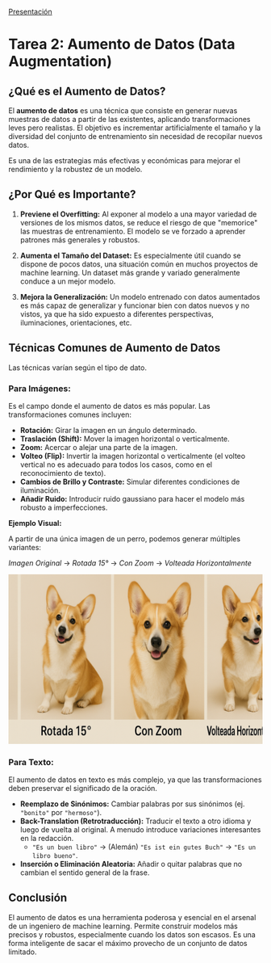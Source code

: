 [Presentación](https://gamma.app/docs/Aumento-de-Datos-en-Machine-Learning-u461fpkm89uiw7q?mode=doc)
# Tarea 2: Aumento de Datos (Data Augmentation)

## ¿Qué es el Aumento de Datos?

El **aumento de datos** es una técnica que consiste en generar nuevas muestras de datos a partir de las existentes, aplicando transformaciones leves pero realistas. El objetivo es incrementar artificialmente el tamaño y la diversidad del conjunto de entrenamiento sin necesidad de recopilar nuevos datos.

Es una de las estrategias más efectivas y económicas para mejorar el rendimiento y la robustez de un modelo.

## ¿Por Qué es Importante?

1.  **Previene el Overfitting:** Al exponer al modelo a una mayor variedad de versiones de los mismos datos, se reduce el riesgo de que "memorice" las muestras de entrenamiento. El modelo se ve forzado a aprender patrones más generales y robustos.

2.  **Aumenta el Tamaño del Dataset:** Es especialmente útil cuando se dispone de pocos datos, una situación común en muchos proyectos de machine learning. Un dataset más grande y variado generalmente conduce a un mejor modelo.

3.  **Mejora la Generalización:** Un modelo entrenado con datos aumentados es más capaz de generalizar y funcionar bien con datos nuevos y no vistos, ya que ha sido expuesto a diferentes perspectivas, iluminaciones, orientaciones, etc.

## Técnicas Comunes de Aumento de Datos

Las técnicas varían según el tipo de dato.

### Para Imágenes:

Es el campo donde el aumento de datos es más popular. Las transformaciones comunes incluyen:

- **Rotación:** Girar la imagen en un ángulo determinado.
- **Traslación (Shift):** Mover la imagen horizontal o verticalmente.
- **Zoom:** Acercar o alejar una parte de la imagen.
- **Volteo (Flip):** Invertir la imagen horizontal o verticalmente (el volteo vertical no es adecuado para todos los casos, como en el reconocimiento de texto).
- **Cambios de Brillo y Contraste:** Simular diferentes condiciones de iluminación.
- **Añadir Ruido:** Introducir ruido gaussiano para hacer el modelo más robusto a imperfecciones.

**Ejemplo Visual:**

A partir de una única imagen de un perro, podemos generar múltiples variantes:

*Imagen Original* → *Rotada 15°* → *Con Zoom* → *Volteada Horizontalmente*

![Ejemplo de Aumento de Datos](image/2_Aumento_de_datos/1759521342522.png)

### Para Texto:

El aumento de datos en texto es más complejo, ya que las transformaciones deben preservar el significado de la oración.

- **Reemplazo de Sinónimos:** Cambiar palabras por sus sinónimos (ej. `"bonito"` por `"hermoso"`).
- **Back-Translation (Retrotraducción):** Traducir el texto a otro idioma y luego de vuelta al original. A menudo introduce variaciones interesantes en la redacción.
    - `"Es un buen libro"` → (Alemán) `"Es ist ein gutes Buch"` → `"Es un libro bueno"`.
- **Inserción o Eliminación Aleatoria:** Añadir o quitar palabras que no cambian el sentido general de la frase.

## Conclusión

El aumento de datos es una herramienta poderosa y esencial en el arsenal de un ingeniero de machine learning. Permite construir modelos más precisos y robustos, especialmente cuando los datos son escasos. Es una forma inteligente de sacar el máximo provecho de un conjunto de datos limitado.
